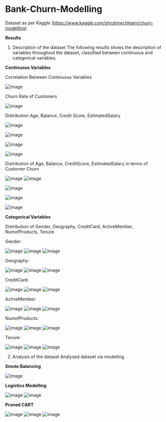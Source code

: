 # Bank-Churn-Modelling
Dataset as per Kaggle (https://www.kaggle.com/shrutimechlearn/churn-modelling)

**Results**

1. Description of the dataset
The following results shows the description of variables throughout the dataset, classified between continuous and categorical variables. 

**Continuous Variables**

Correlation Between Continuous Variables

![image](https://user-images.githubusercontent.com/97664140/149653395-fdc3ca1f-7a84-4e6e-8fc1-f626bb4dddac.png)

Churn Rate of Customers

![image](https://user-images.githubusercontent.com/97664140/149653419-91c5acf1-c480-4679-bdbf-dfca20aa1780.png)

Distribution Age, Balance, Credit Score, EstimatedSalary

![image](https://user-images.githubusercontent.com/97664140/149653426-c4ad05b5-6f1c-4ab8-b83a-890467d514aa.png)

![image](https://user-images.githubusercontent.com/97664140/149653434-d53112b4-bb24-44e5-ba72-0734b6c3bbf1.png)

![image](https://user-images.githubusercontent.com/97664140/149653439-6610c673-3ca5-4c0e-be19-a3409b0eff1f.png)

![image](https://user-images.githubusercontent.com/97664140/149653471-eced5aa5-3bc3-4619-a306-693c06d142bd.png)

Distribution of Age, Balance, CreditScore, EstimatedSalary in terms of Customer Churn

![image](https://user-images.githubusercontent.com/97664140/149653496-bef42137-78b5-4f67-b545-3c2f055af09a.png)
![image](https://user-images.githubusercontent.com/97664140/149653508-3c1920a9-f82d-44d3-969c-0ac148a4ec3e.png)

![image](https://user-images.githubusercontent.com/97664140/149653532-66ddf8f5-d112-47cd-9ce7-0c718eee6330.png)

![image](https://user-images.githubusercontent.com/97664140/149653545-12d4373e-c47e-4135-824b-7ef641c357f9.png)

![image](https://user-images.githubusercontent.com/97664140/149653562-dd94610e-6c75-4082-a04c-54931022670d.png)

**Categorical Variables**

Distribution of Gender, Geography, CreditCard, ActiveMember, NumofProducts, Tenure

Gender: 

![image](https://user-images.githubusercontent.com/97664140/149653650-5e24f4a1-8111-4f10-aea2-9dcdec1536f9.png)
![image](https://user-images.githubusercontent.com/97664140/149653655-06433dbc-4aa6-454b-b2c2-9820281e6bff.png)
![image](https://user-images.githubusercontent.com/97664140/149653657-6f2bd9af-da5a-4d32-aabb-3080bba7c3a4.png)

Geography: 

![image](https://user-images.githubusercontent.com/97664140/149653667-a7ff110d-613f-438c-a4cb-56d6e09e2aa1.png)
![image](https://user-images.githubusercontent.com/97664140/149653672-be1d76cd-e410-4a42-bbe9-65da2077ccfa.png)
![image](https://user-images.githubusercontent.com/97664140/149653675-bf36ed92-4527-4f7a-ad0f-b69f581cbe34.png)

CreditCard: 

![image](https://user-images.githubusercontent.com/97664140/149653686-4cd65078-cf21-4427-8d49-90ecbcd8430b.png)
![image](https://user-images.githubusercontent.com/97664140/149653702-b2f4571a-de5c-4fc1-88ca-e830dd81559a.png)
![image](https://user-images.githubusercontent.com/97664140/149653705-b2422f8d-7989-4d83-b43f-0695245653e3.png)

ActiveMember: 

![image](https://user-images.githubusercontent.com/97664140/149653689-92061696-6d2f-4dc5-8c61-bb41c69a4e57.png)
![image](https://user-images.githubusercontent.com/97664140/149653717-fdb797f0-8e85-4d42-8a7e-78863537413a.png)
![image](https://user-images.githubusercontent.com/97664140/149653718-c535cac0-942d-4d22-a728-2791f06b887e.png)

NumofProducts: 

![image](https://user-images.githubusercontent.com/97664140/149653693-4e093538-6249-49d5-9e2b-f91f99ffaa35.png)
![image](https://user-images.githubusercontent.com/97664140/149653722-e855cee4-b913-4240-9118-813ec0e26a8e.png)
![image](https://user-images.githubusercontent.com/97664140/149653725-37fdac55-efe1-49d5-9884-787804fa282c.png)

Tenure: 

![image](https://user-images.githubusercontent.com/97664140/149653697-ac41d27e-d9ef-4841-af03-21a82734a245.png)
![image](https://user-images.githubusercontent.com/97664140/149653711-3087a86b-1674-4634-b1ad-1d41d9fd86d0.png)
![image](https://user-images.githubusercontent.com/97664140/149653713-e5b8f223-9828-487f-a7d5-56c47ec95dc8.png)

2. Analysis of the dataset
Analysed dataset via modelling

**Smote Balancing**

![image](https://user-images.githubusercontent.com/97664140/149653745-59e504b6-7c20-4d9a-a38c-d05adb9eb488.png)

**Logistics Modelling**

![image](https://user-images.githubusercontent.com/97664140/149653758-a4411aaa-0938-4f7f-9539-5986632ea8c1.png)
![image](https://user-images.githubusercontent.com/97664140/149653782-61a7ee39-5a35-47e4-a2d4-c137d6675cc0.png)


**Pruned CART**

![image](https://user-images.githubusercontent.com/97664140/149653779-ee41581a-395c-4d51-b878-97668b21411b.png)
![image](https://user-images.githubusercontent.com/97664140/149653790-b817f145-0bed-42c7-ad11-ffaae08070a2.png)
![image](https://user-images.githubusercontent.com/97664140/149653793-0a515ad7-93a5-4415-a085-1da327dc4a81.png)


